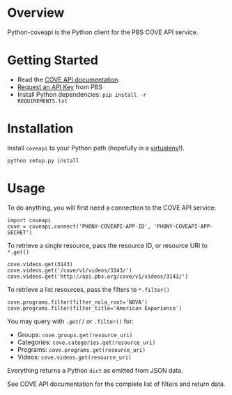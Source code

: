 # Overview

Python-coveapi is the Python client for the PBS COVE API service.


# Getting Started

* Read the [COVE API documentation](http://projects.pbs.org/confluence/x/1IlGAQ).
* [Request an API Key](http://open.pbs.org/pbs-api-key-request/) from PBS
* Install Python dependencies: <code>pip install -r REQUIREMENTS.txt</code>


# Installation

Install <code>coveapi</code> to your Python path (hopefully in a [virtualenv](http://www.virtualenv.org/)!).

    python setup.py install
    
    
# Usage

To do anything, you will first need a connection to the COVE API service:

    import coveapi
    cove = coveapi.connect('PHONY-COVEAPI-APP-ID', 'PHONY-COVEAPI-APP-SECRET')

To retrieve a single resource, pass the resource ID, or resource URI to <code>*.get()</code>

    cove.videos.get(3143)
    cove.videos.get('/cove/v1/videos/3143/')
    cove.videos.get('http://api.pbs.org/cove/v1/videos/3143/')
    

To retrieve a list resources, pass the filters to <code>*.filter()</code>

    cove.programs.filter(filter_nola_root='NOVA')
    cove.programs.filter(filter_title='American Experience')

You may query with <code>*.get()</code> or <code>*.filter()</code> for:

* Groups: <code>cove.groups.get(resource_uri)</code>
* Categories: <code>cove.categories.get(resource_uri)</code>
* Programs: <code>cove.programs.get(resource_uri)</code>
* Videos: <code>cove.videos.get(resource_uri)</code>
    
Everything returns a Python <code>dict</code> as emitted from JSON data.  

See COVE API documentation for the complete list of filters and return data.